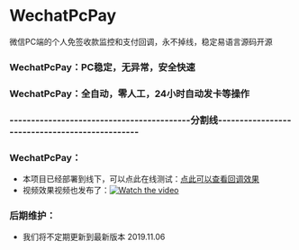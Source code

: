 # WechatPcPay
微信PC端的个人免签收款监控和支付回调，永不掉线，稳定易语言源码开源

### WechatPcPay：PC稳定，无异常，安全快速
### WechatPcPay：全自动，零人工，24小时自动发卡等操作

### ------------------------------------------分割线-----------------------------------------------
### WechatPcPay：
 - 本项目已经部署到线下，可以点此在线测试：[点此可以查看回调效果](http://m.quanziliao.com/pcwct/) 
 - 视频效果视频也发布了：[![Watch the video](http://std.superlist.yaodenglu.com/player_pic.jpg)](http://player.youku.com/embed/XNDQyNjk3MzIyMA==.html)

### 后期维护：
 - 我们将不定期更新到最新版本 2019.11.06
